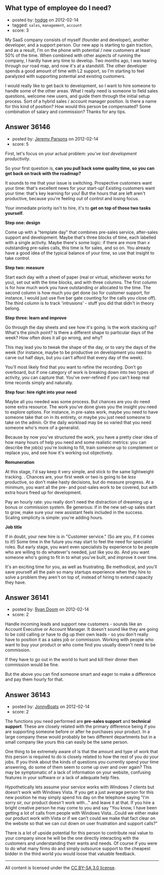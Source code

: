 ## What type of employee do I need?

- posted by: [hodge](https://stackexchange.com/users/-1/14898-hodge) on 2012-02-14
- tagged: `sales`, `management`, `account`
- score: 3

My SaaS company consists of myself (founder and developer), another developer, and a support person.  Our new app is starting to gain traction, and as a result, I'm on the phone with potential / new customers at least 50% of the time.  When combined with other aspects of running the company, I hardly have any time to develop.  Two months ago, I was tearing through our road map, and now it's at a standstill.  The other developer spends a good amount of time with L2 support, so I'm starting to feel paralyzed with supporting potential and existing customers.

I would really like to get back to development, so I want to hire someone to handle some of the other areas.  What I really need is someone to field sales questions, welcome new users, and guide them through the initial setup process.  Sort of a hybrid sales / account manager position.  Is there a name for this kind of position?  How would this person be compensated?  Some combination of salary and commission?  Thanks for any tips.


## Answer 36146

- posted by: [Jeremy Parsons](https://stackexchange.com/users/-1/4291-jeremy-parsons) on 2012-02-14
- score: 5

First, let's focus on your actual problem: *you've lost development productivity*.

So your first question is, **can you pull back some quality time, so you can get back on track with the roadmap?** 

It sounds to me that your issue is switching. Prospective customers want your time: that's excellent news for your start-up! Existing customers want your time: that's key learning for you! But the hours that are left aren't productive, because you're feeling out of control and losing focus.

Your immediate priority isn't to hire, it's to **get on top of those two tasks yourself**.

**Step one: design** 

Come up with a "template day" that combines pre-sales service, after-sales support and development. Maybe that's three blocks of time, each labelled with a single activity. Maybe there's some logic: if there are more than *x* outstanding pre-sales calls, this time is for sales, and so on. You already have a good idea of the typical balance of your time, so use that insight to take control. 

**Step two: measure**

Start each day with a sheet of paper (real or virtual, whichever works for you), set out with the time blocks, and with three columns. The first column is for how much work you have outstanding or allocated to the time. The second column is how much you get done (so for customer support, for instance, I would just use five bar gate counting for the calls you close off). The third column is to track 'intrusions' - stuff you did that didn't in theory belong. 

**Step three: learn and improve**

Go through the day sheets and see how it's going. Is the work stacking up? What's the pinch point? Is there a different shape to particular days of the week? How often does it all go wrong, and why?

This may lead you to tweak the shape of the day, or to vary the days of the week (for instance, maybe to be productive on development you need to carve out half days, but you can't afford that every day of the week).

You'll most likely find that you want to refine the recording. Don't go overboard, but if one category of work is breaking down into two types of activity, you can capture that. You've over-refined if you can't keep real time records simply and naturally.

**Step four: hire right into your need**

Maybe all you needed was some process. But chances are you do need some extra resource. The work you've done gives you the insight you need to explore options. For instance, in pre-sales work, maybe you need to have someone take that on in its entirety, or maybe you just need someone to take on the admin. Or the daily workload may be so varied that you need someone who's more of a generalist.

Because by now you've structured the work, you have a pretty clear idea of how many hours of help you need and some realistic metrics: you can describe the job(s) you're looking to fill, train someone up to complement or replace you, and see how it's working out objectively.

**Remuneration**

At this stage, I'd say keep it very simple, and stick to the same lightweight tracking. . Chances are, your first week or two is going to be *less* productive, so don't make hasty decisions, but do measure progress. At a minimum, you want all the pre- and post-sales work to be covered, but with extra hours freed up for development.

Pay an hourly rate: you really don't need the distraction of dreaming up a bonus or commission system. Be generous: if in the new set-up sales start to grow, make sure your new assistant feels included in the success. Scaling simplicity is simple: you're adding hours.

**Job title**

If in doubt, your new hire is in "Customer service." (So are you, if it comes to it!) Some time in the future you may start to feel the need for specialist roles. But early stage, you want even specialists by experience to be people who are willing to do whatever's needed, just like you do. And you want someone who's going to fit in to what you've built, and improve it over time. 


It's an exciting time for you, as well as frustrating. Be methodical, and you'll save yourself all the pain so many startups experience when they hire to solve a problem they aren't on top of, instead of hiring to extend capacity they have.


## Answer 36141

- posted by: [Ryan Doom](https://stackexchange.com/users/-1/5655-ryan-doom) on 2012-02-14
- score: 2

Handle incoming leads and support new customers - sounds like an Account Executive or Account Manager.  It doesn't sound like they are going to be cold calling or have to dig up their own leads - so you don't really have to position it as a sales job or commission. Working with people who want to buy your product or who come find you usually doesn't need to be commission. 

If they have to go out in the world to hunt and kill their dinner then commission would be fine.

But the above you can find someone smart and eager to make a difference and pay them hourly for that.


## Answer 36143

- posted by: [JonnyBoats](https://stackexchange.com/users/-1/3100-jonnyboats) on 2012-02-14
- score: 2

The functions you need performed are **pre-sales support** and **technical support**. These are closely related with the primary difference being if you are supporting someone before or after he purchases your product. In a large company these would probably be two different departments but in a small company like yours this can easily be the same person.

One thing to be extremely aware of is that the amount and type of work that this person is required to do is closely related to how the rest of you do your jobs. If you think about the kinds of questions you currently spend your time answering, do some of them seem to come up over and over again? This may be symptomatic of a lack of information on your website, confusing features in your software or a lack of adequate help files.

Hypothetically lets assume your service works with Windows 7 clients but doesn't work with Windows Vista. If you get a just average person for this new position he may simply spend his day on the telephone saying "I'm sorry sir, our product doesn't work with..." and leave it at that. If you hire a bright creative person he may come to you and say "You know, I have been getting a lot of calls from people with Windows Vista...Could we either make our product work with Vista or if we can't could we make that fact clear on the website so that we can cut down on user frustration and support calls?"

There is a lot of upside potential for this person to contribute real value to your company since he will be the one directly interacting with the customers and understanding their wants and needs. Of course if you were to do what many firms do and simply outsource support to the cheapest bidder in the third world you would loose that valuable feedback.



---

All content is licensed under the [CC BY-SA 3.0 license](https://creativecommons.org/licenses/by-sa/3.0/).
